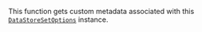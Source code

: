 This function gets custom metadata associated with this
[`DataStoreSetOptions`](https://create.roblox.com/docs/reference/engine/classes/DataStoreSetOptions) instance.